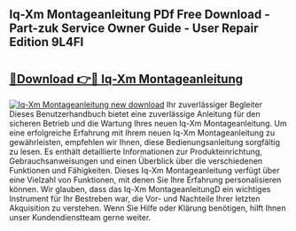 ## Iq-Xm Montageanleitung PDf Free Download - Part-zuk Service Owner Guide - User Repair Edition 9L4FI

# <h2><a href="http://df8pb0o.blite.top/?on=Iq-Xm+Montageanleitung">🔗Download 👉🔴 Iq-Xm Montageanleitung</a></h2>

[![Iq-Xm Montageanleitung new download](https://i.imgur.com/lujVjoI.png)](http://df8pb0o.blite.top/?on=Iq-Xm+Montageanleitung)
Ihr zuverlässiger Begleiter Dieses Benutzerhandbuch bietet eine zuverlässige Anleitung für den sicheren Betrieb und die Wartung Ihres neuen Iq-Xm Montageanleitung. Um eine erfolgreiche Erfahrung mit Ihrem neuen Iq-Xm Montageanleitung zu gewährleisten, empfehlen wir Ihnen, diese Bedienungsanleitung sorgfältig zu lesen. Es enthält detaillierte Informationen zur Produkteinrichtung, Gebrauchsanweisungen und einen Überblick über die verschiedenen Funktionen und Fähigkeiten. Dieses Iq-Xm Montageanleitung verfügt über eine Vielzahl von Funktionen, mit denen Sie Ihre Erfahrung personalisieren können. Wir glauben, dass das Iq-Xm MontageanleitungD ein wichtiges Instrument für Ihr Bestreben war, die Vor- und Nachteile Ihrer letzten Akquisition zu verstehen. Wenn Sie Hilfe oder Klärung benötigen, hilft Ihnen unser Kundendienstteam gerne weiter.
